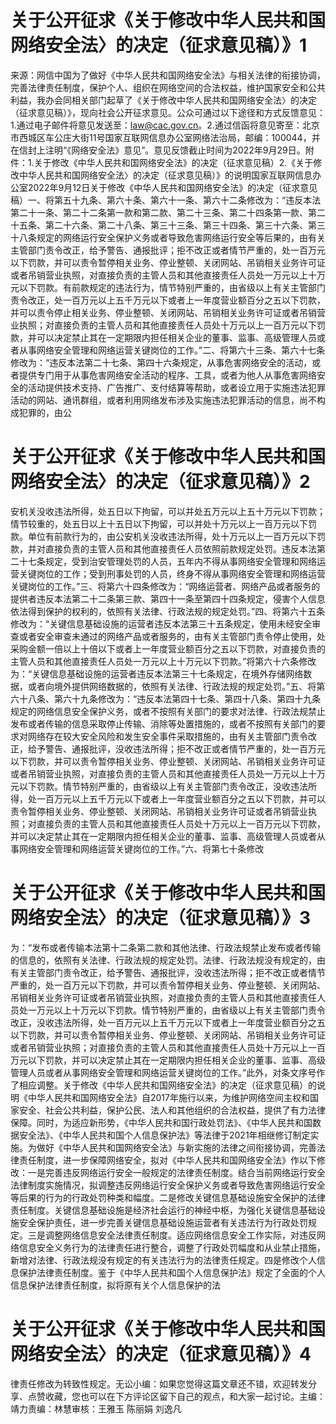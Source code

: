 # 关于公开征求《关于修改中华人民共和国网络安全法〉的决定（征求意见稿）》1

来源：网信中国为了做好《中华人民共和国网络安全法》与相关法律的衔接协调，完善法律责任制度，保护个人、组织在网络空间的合法权益，维护国家安全和公共利益，我办会同相关部门起草了《关于修改中华人民共和国网络安全法〉的决定（征求意见稿）》，现向社会公开征求意见。公众可通过以下途径和方式反馈意见：1.通过电子邮件将意见发送至：law@cac.gov.cn。2.通过信函将意见寄至：北京市西城区车公庄大街11号国家互联网信息办公室网络法治局，邮编：100044，并在信封上注明“《网络安全法》意见”。意见反馈截止时间为2022年9月29日。附件：1.关于修改《中华人民共和国网络安全法》的决定（征求意见稿）2.《关于修改中华人民共和国网络安全法〉的决定（征求意见稿）》的说明国家互联网信息办公室2022年9月12日关于修改《中华人民共和国网络安全法》的决定（征求意见稿）一、将第五十九条、第六十条、第六十一条、第六十二条修改为：“违反本法第二十一条、第二十二条第一款和第二款、第二十三条、第二十四条第一款、第二十五条、第二十六条、第二十八条、第三十三条、第三十四条、第三十六条、第三十八条规定的网络运行安全保护义务或者导致危害网络运行安全等后果的，由有关主管部门责令改正，给予警告、通报批评；拒不改正或者情节严重的，处一百万元以下罚款，并可以责令暂停相关业务、停业整顿、关闭网站、吊销相关业务许可证或者吊销营业执照，对直接负责的主管人员和其他直接责任人员处一万元以上十万元以下罚款。有前款规定的违法行为，情节特别严重的，由省级以上有关主管部门责令改正，处一百万元以上五千万元以下或者上一年度营业额百分之五以下罚款，并可以责令停止相关业务、停业整顿、关闭网站、吊销相关业务许可证或者吊销营业执照；对直接负责的主管人员和其他直接责任人员处十万元以上一百万元以下罚款，并可以决定禁止其在一定期限内担任相关企业的董事、监事、高级管理人员或者从事网络安全管理和网络运营关键岗位的工作。”二、将第六十三条、第六十七条修改为：“违反本法第二十七条、第四十六条规定，从事危害网络安全的活动，或者提供专门用于从事危害网络安全活动的程序、工具，或者为他人从事危害网络安全的活动提供技术支持、广告推广、支付结算等帮助，或者设立用于实施违法犯罪活动的网站、通讯群组，或者利用网络发布涉及实施违法犯罪活动的信息，尚不构成犯罪的，由公

# 关于公开征求《关于修改中华人民共和国网络安全法〉的决定（征求意见稿）》2

安机关没收违法所得，处五日以下拘留，可以并处五万元以上五十万元以下罚款；情节较重的，处五日以上十五日以下拘留，可以并处十万元以上一百万元以下罚款。单位有前款行为的，由公安机关没收违法所得，处十万元以上一百万元以下罚款，并对直接负责的主管人员和其他直接责任人员依照前款规定处罚。违反本法第二十七条规定，受到治安管理处罚的人员，五年内不得从事网络安全管理和网络运营关键岗位的工作；受到刑事处罚的人员，终身不得从事网络安全管理和网络运营关键岗位的工作。”三、将第六十四条修改为：“网络运营者、网络产品或者服务的提供者违反本法第二十二条第三款、第四十一条至第四十四条规定，侵害个人信息依法得到保护的权利的，依照有关法律、行政法规的规定处罚。”四、将第六十五条修改为：“关键信息基础设施的运营者违反本法第三十五条规定，使用未经安全审查或者安全审查未通过的网络产品或者服务的，由有关主管部门责令停止使用，处采购金额一倍以上十倍以下或者上一年度营业额百分之五以下罚款，对直接负责的主管人员和其他直接责任人员处一万元以上十万元以下罚款。”将第六十六条修改为：“关键信息基础设施的运营者违反本法第三十七条规定，在境外存储网络数据，或者向境外提供网络数据的，依照有关法律、行政法规的规定处罚。”五、将第六十八条、第六十九条修改为：“违反本法第四十七条、第四十八条、第四十九条规定的网络信息安全保护义务，或者不按照有关部门的要求对法律、行政法规禁止发布或者传输的信息采取停止传输、消除等处置措施的，或者不按照有关部门的要求对网络存在较大安全风险和发生安全事件采取措施的，由有关主管部门责令改正，给予警告、通报批评，没收违法所得；拒不改正或者情节严重的，处一百万元以下罚款，并可以责令暂停相关业务、停业整顿、关闭网站、吊销相关业务许可证或者吊销营业执照，对直接负责的主管人员和其他直接责任人员处一万元以上十万元以下罚款。情节特别严重的，由省级以上有关主管部门责令改正，没收违法所得，处一百万元以上五千万元以下或者上一年度营业额百分之五以下罚款，并可以责令暂停相关业务、停业整顿、关闭网站、吊销相关业务许可证或者吊销营业执照；对直接负责的主管人员和其他直接责任人员处十万元以上一百万元以下罚款，并可以决定禁止其在一定期限内担任相关企业的董事、监事、高级管理人员或者从事网络安全管理和网络运营关键岗位的工作。”六、将第七十条修改

# 关于公开征求《关于修改中华人民共和国网络安全法〉的决定（征求意见稿）》3

为：“发布或者传输本法第十二条第二款和其他法律、行政法规禁止发布或者传输的信息的，依照有关法律、行政法规的规定处罚。法律、行政法规没有规定的，由有关主管部门责令改正，给予警告、通报批评，没收违法所得；拒不改正或者情节严重的，处一百万元以下罚款，并可以责令暂停相关业务、停业整顿、关闭网站、吊销相关业务许可证或者吊销营业执照，对直接负责的主管人员和其他直接责任人员处一万元以上十万元以下罚款。情节特别严重的，由省级以上有关主管部门责令改正，没收违法所得，处一百万元以上五千万元以下或者上一年度营业额百分之五以下罚款，并可以责令暂停相关业务、停业整顿、关闭网站、吊销相关业务许可证或者吊销营业执照；对直接负责的主管人员和其他直接责任人员处十万元以上一百万元以下罚款，并可以决定禁止其在一定期限内担任相关企业的董事、监事、高级管理人员或者从事网络安全管理和网络运营关键岗位的工作。”此外，对条文序号作了相应调整。关于修改《中华人民共和国网络安全法》的决定（征求意见稿）的说明《中华人民共和国网络安全法》自2017年施行以来，为维护网络空间主权和国家安全、社会公共利益，保护公民、法人和其他组织的合法权益，提供了有力法律保障。同时，为适应新形势，《中华人民共和国行政处罚法》、《中华人民共和国数据安全法》、《中华人民共和国个人信息保护法》等法律于2021年相继修订制定实施。为做好《中华人民共和国网络安全法》与新实施的法律之间衔接协调，完善法律责任制度，进一步保障网络安全，拟对《中华人民共和国网络安全法》作以下修改：一是完善违反网络运行安全一般规定的法律责任制度。结合当前网络运行安全法律制度实施情况，拟调整违反网络运行安全保护义务或者导致危害网络运行安全等后果的行为的行政处罚种类和幅度。二是修改关键信息基础设施安全保护的法律责任制度。关键信息基础设施是经济社会运行的神经中枢，为强化关键信息基础设施安全保护责任，进一步完善关键信息基础设施运营者有关违法行为行政处罚规定。三是调整网络信息安全法律责任制度。适应网络信息安全工作实际，对违反网络信息安全义务行为的法律责任进行整合，调整了行政处罚幅度和从业禁止措施，新增对法律、行政法规没有规定的有关违法行为的法律责任规定。四是修改个人信息保护法律责任制度。鉴于《中华人民共和国个人信息保护法》规定了全面的个人信息保护法律责任制度，拟将原有关个人信息保护的法

# 关于公开征求《关于修改中华人民共和国网络安全法〉的决定（征求意见稿）》4

律责任修改为转致性规定。无讼小编：如果您觉得这篇文章还不错，欢迎转发分享、点赞收藏，您也可以在下方评论区留下自己的观点，和大家一起讨论。主编：靖力责编：林慧审核：王雅玉 陈丽娟 刘逸凡

